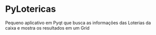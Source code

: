 PyLotericas
===========

Pequeno aplicativo em Pyqt que busca as informações das Loterias da caixa e mostra os resultados em um Grid
